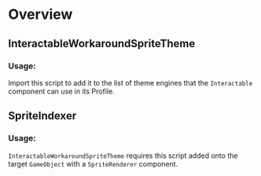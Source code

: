 # Overview

## InteractableWorkaroundSpriteTheme

### Usage:

Import this script to add it to the list of theme engines that the `Interactable` component can use in its Profile.

## SpriteIndexer

### Usage:

`InteractableWorkaroundSpriteTheme` requires this script added onto the target `GameObject` with a `SpriteRenderer` component.
